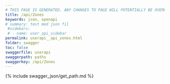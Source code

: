 ```yaml
---
# THIS PAGE IS GENERATED. ANY CHANGES TO PAGE WILL POTENTIALLY BE OVERWRITTEN.
title: /api/Zones
keywords: json, openapi
# summary: test med json fil
 #sidebars: 
 # - name: user_api_sidebar
permalink: userapi__api_zones.html
folder: swagger
toc: false
swaggerfile: userapi
swaggerpath: paths
swaggerkey: /api/Zones
---
```

{% include swagger_json/get_path.md %}
